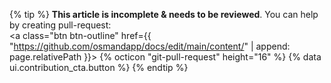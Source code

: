 {% tip %}
<b>This article is incomplete & needs to be reviewed</b>. You can help by creating pull-request: <br> <a class="btn btn-outline" href={{ "https://github.com/osmandapp/docs/edit/main/content/" | append: page.relativePath }}>
    {% octicon "git-pull-request" height="16" %}
    {% data ui.contribution_cta.button %}
  </a>
{% endtip %}